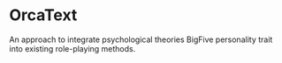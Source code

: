 # OrcaText
An approach to integrate psychological theories BigFive personality trait into existing role-playing methods.
